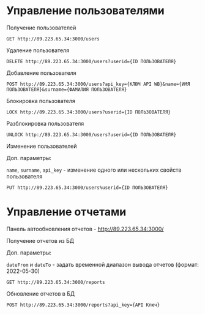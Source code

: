 # Управление пользователями

Получение пользователей

```
GET http://89.223.65.34:3000/users
```

Удаление пользователя
```
DELETE http://89.223.65.34:3000/users?userid={ID ПОЛЬЗОВАТЕЛЯ}
```

Добавление пользователя
```
POST http://89.223.65.34:3000/users?api_key={КЛЮЧ API WB}&name={ИМЯ ПОЛЬЗОВАТЕЛЯ}&surname={ФАМИЛИЯ ПОЛЬЗОВАТЕЛЯ}
```

Блокировка пользователя
```
LOCK http://89.223.65.34:3000/users?userid={ID ПОЛЬЗОВАТЕЛЯ}
```

Разблокировка пользователя
```
UNLOCK http://89.223.65.34:3000/users?userid={ID ПОЛЬЗОВАТЕЛЯ}
```

Изменение пользователей

Доп. параметры:

`name`, `surname`, `api_key` - изменение одного или нескольких свойств пользователя
```
PUT http://89.223.65.34:3000/users%userid={ID ПОЛЬЗОВАТЕЛЯ}
```

# Управление отчетами

Панель автообновления отчетов - http://89.223.65.34:3000/

Получение отчетов из БД

Доп. параметры:

`dateFrom` и `dateTo` - задать временной диапазон вывода отчетов (формат: 2022-05-30)
```
GET http://89.223.65.34:3000/reports
```

Обновление отчетов в БД
```
POST http://89.223.65.34:3000/reports?api_key={API Ключ}
```
